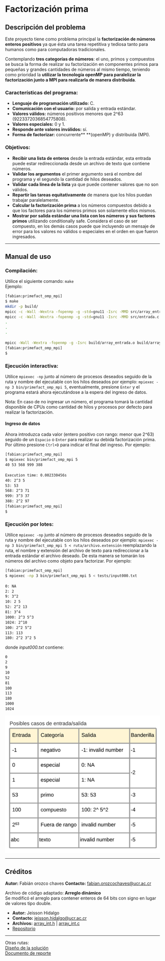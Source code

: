 
# **Factorización prima**

## **Descripción del problema**

Este proyecto tiene como problema principal la **factorización de números enteros positivos** ya que ésta una tarea repetitiva y tediosa tanto para humanos como para computadoras tradicionales.

Contemplando **tres categorías de números**: el uno, primos y compuestos se busca la forma de realizar su factorización en componentes primos para pequeñas y grandes cantidades de números al mismo tiempo, teniendo como prioridad la **utilizar la tecnología openMP para paralelizar la factorización junto a MPI para realizarla de manera distribuida**.

### **Características del programa:**

- **Lenguaje de programación utilizado:** C.
- **Comunicación con el usuario:** por salida y entrada estándar.
- **Valores válidos:** números positivos menores que 2^63 (9223372036854775808).
- **Valores especiales:** 0 y 1.
- **Responde ante valores inválidos:** sí.
- **Forma de factorizar:** concurrente** **(openMP) y distribuida (MPI).

### **Objetivos:**

- **Recibir una lista de enteros** desde la entrada estándar, esta entrada puede estar redireccionada desde un archivo de texto que contiene números.
- **Validar los argumentos** el primer argumento será el nombre del programa y el segundo la cantidad de hilos deseados.
- **Validar cada línea de la lista** ya que puede contener valores que no son válidos.
- **Repartir las tareas equitativamente** de manera que los hilos puedan trabajar paralelamente.
- **Calcular la factorización prima** a los números compuestos debido a que los factores para los números primos son solamente ellos mismos.
- **Mostrar por salida estándar una lista con los números y sus factores primos** utilizando conditionally safe. Considera el caso de ser compuesto, en los demás casos puede que  incluyendo un mensaje de error para los valores no válidos o especiales en el orden en que fueron ingresados.

---

## **Manual de uso**

### **Compilación:**

Utilice el siguiente comando: `make`  
Ejemplo:

~~~bash
[fabian:primefact_omp_mpi]
$ make
mkdir -p build/
mpicc -c -Wall -Wextra -fopenmp -g -std=gnu11 -Isrc -MMD src/array_entrada.c -o build/array_entrada.o
mpicc -c -Wall -Wextra -fopenmp -g -std=gnu11 -Isrc -MMD src/entrada.c -o build/entrada.o
.
.
.

mpicc -Wall -Wextra -fopenmp -g -Isrc build/array_entrada.o build/array_int.o build/calculator.o build/control_mpi.o build/control_threads.o build/entrada.o build/main.o build/reader.o build/typographer.o -o bin/primefact_omp_mpi -lm
[fabian:primefact_omp_mpi]
$ 
~~~

### **Ejecución interactiva:**  

Utilice `mpiexec -np` junto al número de procesos deseados seguido de la ruta y nombre del ejecutable con los hilos deseados por ejemplo: `mpiexec -np 3 bin/primefact_omp_mpi 5`, eventualmente, presione `Enter` y el programa estará ahora ejecutándose a la espera del ingreso de datos.  

Nota: En caso de no ingresar un número, el programa tomará la cantidad disponible de CPUs como cantidad de hilos y procesos por defecto para realizar la factorización.

#### **Ingreso de datos**

Ahora introduzca cada valor (entero positivo con rango: menor que 2^63) seguido de un `Espacio` o `Enter` para realizar su debida factorización prima.  
Por último presione `Ctrl+D` para indicar el final del ingreso. Por ejemplo:

~~~bash
[fabian:primefact_omp_mpi]
$ mpiexec bin/primefact_omp_mpi 5 
40 53 568 999 388

Execution time: 0.002330456s
40: 2^3 5
53: 53
568: 2^3 71
999: 3^3 37
388: 2^2 97
[fabian:primefact_omp_mpi]
$ 
~~~

### **Ejecución por lotes:**

Utilice `mpiexec -np` junto al número de procesos deseados seguido de la ruta y nombre del ejecutable con los hilos deseados por ejemplo: `mpiexec -np 3 bin/primefact_omp_mpi 5 < ruta/archivo.extensión` reemplazando la ruta, el nombre y extensión del archivo de texto para redireccionar a la entrada estándar el archivo deseado. De esta manera se tomarán los números del archivo como objeto para factorizar. Por ejemplo:

~~~bash
[fabian:primefact_omp_mpi]
$ mpiexec -np 3 bin/primefact_omp_mpi 5 < tests/input000.txt

0: NA
2: 2
9: 3^2
10: 2 5
52: 2^2 13
81: 3^4
1000: 2^3 5^3
1024: 2^10
100: 2^2 5^2
113: 113
180: 2^2 3^2 5
~~~

donde *input000.txt* contiene:

~~~txt
0
2
9
10
52
81
100
113
180
1000
1024
~~~

![input/output](./design/img/inputOutput.png)

---

## **Créditos**

**Autor:** Fabián orozco chaves
**Contacto:** fabian.orozcochaves@ucr.ac.cr

Archivo de código adaptado: **Arreglo dinámico**  
Se modificó el arreglo para contener enteros de 64 bits con signo en lugar de valores tipo double.

- **Autor:** Jeisson Hidalgo
- **Contacto:**  <jeisson.hidalgo@ucr.ac.cr>
- **Archivos:** [array_int.h](./src/array_int.h) | [array_int.c](./src/array_int.c)
- [Repositorio](https://git.ucr.ac.cr/JEISSON.HIDALGO/concurrente21a-jeisson_hidalgo/-/tree/master/taller/stats/src)

---

Otras rutas:  
[Diseño de la solución](./design/readme.md)  
[Documento de reporte](./report/readme.md)
